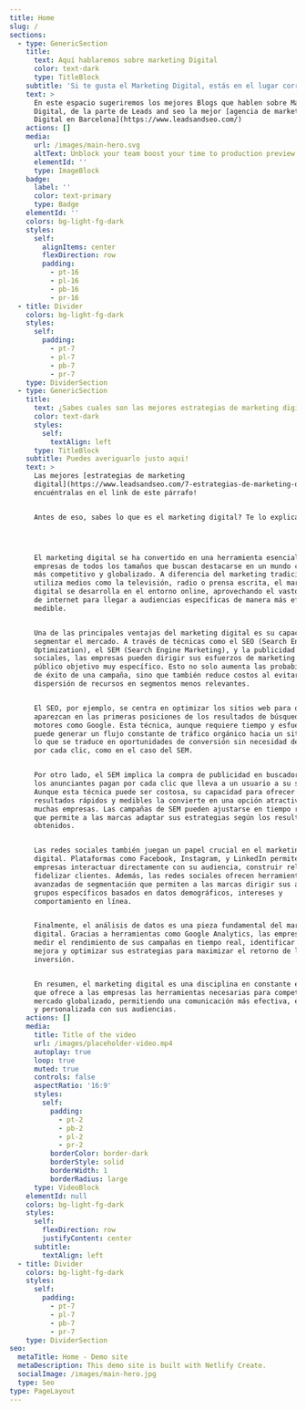 ```yaml
---
title: Home
slug: /
sections:
  - type: GenericSection
    title:
      text: Aquí hablaremos sobre marketing Digital
      color: text-dark
      type: TitleBlock
    subtitle: 'Si te gusta el Marketing Digital, estás en el lugar correcto!'
    text: >
      En este espacio sugeriremos los mejores Blogs que hablen sobre Marketing
      Digital, de la parte de Leads and seo la mejor [agencia de marketing
      Digital en Barcelona](https://www.leadsandseo.com/)
    actions: []
    media:
      url: /images/main-hero.svg
      altText: Unblock your team boost your time to production preview
      elementId: ''
      type: ImageBlock
    badge:
      label: ''
      color: text-primary
      type: Badge
    elementId: ''
    colors: bg-light-fg-dark
    styles:
      self:
        alignItems: center
        flexDirection: row
        padding:
          - pt-16
          - pl-16
          - pb-16
          - pr-16
  - title: Divider
    colors: bg-light-fg-dark
    styles:
      self:
        padding:
          - pt-7
          - pl-7
          - pb-7
          - pr-7
    type: DividerSection
  - type: GenericSection
    title:
      text: ¿Sabes cuales son las mejores estrategias de marketing digital del 2024?
      color: text-dark
      styles:
        self:
          textAlign: left
      type: TitleBlock
    subtitle: Puedes averiguarlo justo aqui!
    text: >
      Las mejores [estrategias de marketing
      digital](https://www.leadsandseo.com/7-estrategias-de-marketing-digital-que-necesitas-conocer/),
      encuéntralas en el link de este párrafo!


      Antes de eso, sabes lo que es el marketing digital? Te lo explicamos aqui!




      El marketing digital se ha convertido en una herramienta esencial para
      empresas de todos los tamaños que buscan destacarse en un mundo cada vez
      más competitivo y globalizado. A diferencia del marketing tradicional, que
      utiliza medios como la televisión, radio o prensa escrita, el marketing
      digital se desarrolla en el entorno online, aprovechando el vasto alcance
      de internet para llegar a audiencias específicas de manera más eficiente y
      medible.


      Una de las principales ventajas del marketing digital es su capacidad para
      segmentar el mercado. A través de técnicas como el SEO (Search Engine
      Optimization), el SEM (Search Engine Marketing), y la publicidad en redes
      sociales, las empresas pueden dirigir sus esfuerzos de marketing hacia un
      público objetivo muy específico. Esto no solo aumenta las probabilidades
      de éxito de una campaña, sino que también reduce costos al evitar la
      dispersión de recursos en segmentos menos relevantes.


      El SEO, por ejemplo, se centra en optimizar los sitios web para que
      aparezcan en las primeras posiciones de los resultados de búsqueda en
      motores como Google. Esta técnica, aunque requiere tiempo y esfuerzo,
      puede generar un flujo constante de tráfico orgánico hacia un sitio web,
      lo que se traduce en oportunidades de conversión sin necesidad de pagar
      por cada clic, como en el caso del SEM.


      Por otro lado, el SEM implica la compra de publicidad en buscadores, donde
      los anunciantes pagan por cada clic que lleva a un usuario a su sitio web.
      Aunque esta técnica puede ser costosa, su capacidad para ofrecer
      resultados rápidos y medibles la convierte en una opción atractiva para
      muchas empresas. Las campañas de SEM pueden ajustarse en tiempo real, lo
      que permite a las marcas adaptar sus estrategias según los resultados
      obtenidos.


      Las redes sociales también juegan un papel crucial en el marketing
      digital. Plataformas como Facebook, Instagram, y LinkedIn permiten a las
      empresas interactuar directamente con su audiencia, construir relaciones y
      fidelizar clientes. Además, las redes sociales ofrecen herramientas
      avanzadas de segmentación que permiten a las marcas dirigir sus anuncios a
      grupos específicos basados en datos demográficos, intereses y
      comportamiento en línea.


      Finalmente, el análisis de datos es una pieza fundamental del marketing
      digital. Gracias a herramientas como Google Analytics, las empresas pueden
      medir el rendimiento de sus campañas en tiempo real, identificar áreas de
      mejora y optimizar sus estrategias para maximizar el retorno de la
      inversión.


      En resumen, el marketing digital es una disciplina en constante evolución
      que ofrece a las empresas las herramientas necesarias para competir en un
      mercado globalizado, permitiendo una comunicación más efectiva, eficiente
      y personalizada con sus audiencias.
    actions: []
    media:
      title: Title of the video
      url: /images/placeholder-video.mp4
      autoplay: true
      loop: true
      muted: true
      controls: false
      aspectRatio: '16:9'
      styles:
        self:
          padding:
            - pt-2
            - pb-2
            - pl-2
            - pr-2
          borderColor: border-dark
          borderStyle: solid
          borderWidth: 1
          borderRadius: large
      type: VideoBlock
    elementId: null
    colors: bg-light-fg-dark
    styles:
      self:
        flexDirection: row
        justifyContent: center
      subtitle:
        textAlign: left
  - title: Divider
    colors: bg-light-fg-dark
    styles:
      self:
        padding:
          - pt-7
          - pl-7
          - pb-7
          - pr-7
    type: DividerSection
seo:
  metaTitle: Home - Demo site
  metaDescription: This demo site is built with Netlify Create.
  socialImage: /images/main-hero.jpg
  type: Seo
type: PageLayout
---
```

